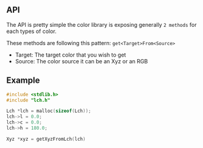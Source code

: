 ## API

The API is pretty simple the color library is exposing generally ```2 methods``` for each types of color.

These methods are following this pattern: ```get<Target>From<Source>```

- Target: The target color that you wish to get
- Source: The color source it can be an Xyz or an RGB

## Example

```c
#include <stdlib.h>
#include "lch.h"

Lch *lch = malloc(sizeof(Lch));
lch->l = 0.0;
lch->c = 0.0;
lch->h = 180.0;

Xyz *xyz = getXyzFromLch(lch)
```